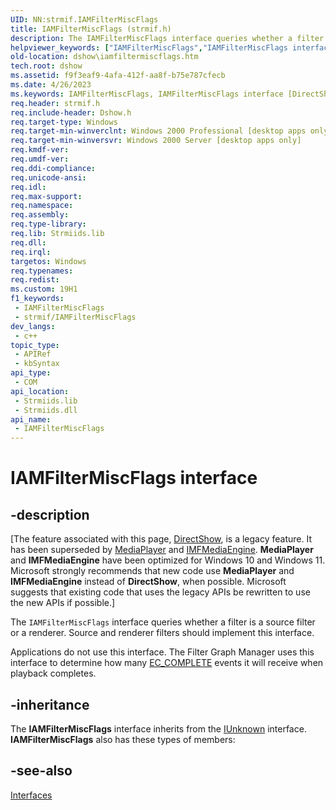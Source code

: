 ```yaml
---
UID: NN:strmif.IAMFilterMiscFlags
title: IAMFilterMiscFlags (strmif.h)
description: The IAMFilterMiscFlags interface queries whether a filter is a source filter or a renderer.
helpviewer_keywords: ["IAMFilterMiscFlags","IAMFilterMiscFlags interface [DirectShow]","IAMFilterMiscFlags interface [DirectShow]","described","IAMFilterMiscFlagsInterface","dshow.iamfiltermiscflags","strmif/IAMFilterMiscFlags"]
old-location: dshow\iamfiltermiscflags.htm
tech.root: dshow
ms.assetid: f9f3eaf9-4afa-412f-aa8f-b75e787cfecb
ms.date: 4/26/2023
ms.keywords: IAMFilterMiscFlags, IAMFilterMiscFlags interface [DirectShow], IAMFilterMiscFlags interface [DirectShow],described, IAMFilterMiscFlagsInterface, dshow.iamfiltermiscflags, strmif/IAMFilterMiscFlags
req.header: strmif.h
req.include-header: Dshow.h
req.target-type: Windows
req.target-min-winverclnt: Windows 2000 Professional [desktop apps only]
req.target-min-winversvr: Windows 2000 Server [desktop apps only]
req.kmdf-ver: 
req.umdf-ver: 
req.ddi-compliance: 
req.unicode-ansi: 
req.idl: 
req.max-support: 
req.namespace: 
req.assembly: 
req.type-library: 
req.lib: Strmiids.lib
req.dll: 
req.irql: 
targetos: Windows
req.typenames: 
req.redist: 
ms.custom: 19H1
f1_keywords:
 - IAMFilterMiscFlags
 - strmif/IAMFilterMiscFlags
dev_langs:
 - c++
topic_type:
 - APIRef
 - kbSyntax
api_type:
 - COM
api_location:
 - Strmiids.lib
 - Strmiids.dll
api_name:
 - IAMFilterMiscFlags
---
```


# IAMFilterMiscFlags interface


## -description

\[The feature associated with this page, [DirectShow](/windows/win32/directshow/directshow), is a legacy feature. It has been superseded by [MediaPlayer](/uwp/api/Windows.Media.Playback.MediaPlayer) and [IMFMediaEngine](/windows/win32/api/mfmediaengine/nn-mfmediaengine-imfmediaengine). **MediaPlayer** and **IMFMediaEngine** have been optimized for Windows 10 and Windows 11. Microsoft strongly recommends that new code use **MediaPlayer** and **IMFMediaEngine** instead of **DirectShow**, when possible. Microsoft suggests that existing code that uses the legacy APIs be rewritten to use the new APIs if possible.\]

The <code>IAMFilterMiscFlags</code> interface queries whether a filter is a source filter or a renderer. Source and renderer filters should implement this interface.

Applications do not use this interface. The Filter Graph Manager uses this interface to determine how many <a href="/windows/desktop/DirectShow/ec-complete">EC_COMPLETE</a> events it will receive when playback completes.

## -inheritance

The <b>IAMFilterMiscFlags</b> interface inherits from the <a href="/windows/desktop/api/unknwn/nn-unknwn-iunknown">IUnknown</a> interface. <b>IAMFilterMiscFlags</b> also has these types of members:

## -see-also

<a href="/windows/desktop/DirectShow/interfaces">Interfaces</a>
